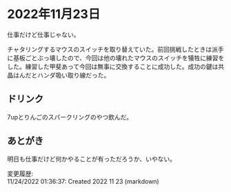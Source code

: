# 2022年11月23日

仕事だけど仕事じゃない。

チャタリングするマウスのスイッチを取り替えていた。前回挑戦したときは派手に基板ごとぶっ壊したので、今回は他の壊れたマウスのスイッチを犠牲に練習をした。練習した甲斐あって今回は無事に交換することに成功した。成功の鍵は共晶はんだとハンダ吸い取り線だった。

## ドリンク

7upとりんごのスパークリングのやつ飲んだ。

## あとがき

明日も仕事だけど何かやることが有っただろうか、いやない。

変更履歴:  
11/24/2022 01:36:37: Created 2022 11 23 (markdown)  
